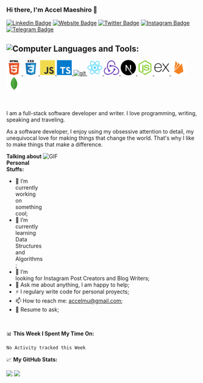 ### Hi there, I'm Accel Maeshiro 👋

[![Linkedin Badge](https://img.shields.io/badge/-LinkedIn-0e76a8?style=flat-square&logo=Linkedin&logoColor=white)](https://www.linkedin.com/in/accel-maeshiro-292a11a0/)
[![Website Badge](https://img.shields.io/badge/Website-3b5998?style=flat-square&logo=google-chrome&logoColor=white)](https://accelweb.dev)
[![Twitter Badge](https://img.shields.io/badge/-Twitter-00acee?style=flat-square&logo=Twitter&logoColor=white)](https://twitter.com/accel_maeshiro)
[![Instagram Badge](https://img.shields.io/badge/-Instagram-e4405f?style=flat-square&logo=Instagram&logoColor=white)](https://instagram.com/accel33/)
[![Telegram Badge](https://img.shields.io/badge/-Telegram-0088cc?style=flat-square&logo=Telegram&logoColor=white)](https://t.me/)



<h2 align="left"><img alt="Computer" width="40px" src="https://user-images.githubusercontent.com/23202004/140945125-cbf560a4-7b4b-41cd-b36d-a624fecc850f.png"/>
Languages and Tools:</h2>
<p align="left"> 
<a href="https://www.w3.org/html/" target="_blank"> <img src="https://raw.githubusercontent.com/devicons/devicon/master/icons/html5/html5-original-wordmark.svg" alt="html5" width="40" height="40"/> </a> 
<a href="https://www.w3schools.com/css/" target="_blank"> <img src="https://raw.githubusercontent.com/devicons/devicon/master/icons/css3/css3-original-wordmark.svg" alt="css3" width="40" height="40"/> </a> 
<a href="https://developer.mozilla.org/en-US/docs/Web/JavaScript" target="_blank"> <img src="https://raw.githubusercontent.com/devicons/devicon/master/icons/javascript/javascript-original.svg" alt="javascript" width="40" height="40"/> </a>
<a href="https://www.typescript.org/" target="_blank"> <img src="https://raw.githubusercontent.com/devicons/devicon/master/icons/typescript/typescript-original.svg" alt="typescript" width="40" height="40"/> </a> 
<a href="https://git-scm.com/" target="_blank"> <img src="https://www.vectorlogo.zone/logos/git-scm/git-scm-icon.svg" alt="git" width="40" height="40"/> </a>  
<a href="https://www.reactjs.org/" target="_blank"> <img src="https://raw.githubusercontent.com/devicons/devicon/master/icons/react/react-original.svg" alt="react" width="40" height="40"/> </a> 
<a href="https://www.redux.js.org/" target="_blank"> <img src="https://raw.githubusercontent.com/devicons/devicon/master/icons/redux/redux-original.svg" alt="redux" width="40" height="40"/> </a> 
<a href="https://www.nextjs.org/" target="_blank"> <img src="https://raw.githubusercontent.com/devicons/devicon/master/icons/nextjs/nextjs-original.svg" alt="nextjs" width="40" height="40"/> </a> 
<!--<a href="https://www.graphql.org/" target="_blank"> <img src="https://raw.githubusercontent.com/devicons/devicon/master/icons/graphql/graphql-plain.svg" alt="graphql" width="40" height="40"/> </a>-->
<a href="https://nodejs.org" target="_blank"> <img src="https://raw.githubusercontent.com/devicons/devicon/master/icons/nodejs/nodejs-original.svg" alt="nodejs" width="40" height="40"/> </a>
<a href="https://expressjs.com" target="_blank"> <img src="https://raw.githubusercontent.com/devicons/devicon/master/icons/express/express-original.svg" alt="expressjs" width="40" height="40"/> </a> 
<a href="https://www.firebase.google.com/" target="_blank"> <img src="https://raw.githubusercontent.com/devicons/devicon/master/icons/firebase/firebase-plain.svg" alt="firebase" width="40" height="40"/> </a> 
<a href="https://www.mongodb.com/" target="_blank"> <img src="https://raw.githubusercontent.com/devicons/devicon/master/icons/mongodb/mongodb-original.svg" alt="mongodb" width="40" height="40"/> </a> 
</p>

<br>

I am a full-stack software developer and writer. I love programming, writing, speaking and traveling.

As a software developer, I enjoy using my obsessive attention to detail, my unequivocal love for making things that change the world. That's why I like to make things that make a difference.

<img align="right" alt="GIF" src="https://github.com/Gapur/Gapur/blob/master/coding.gif?raw=true" width="408" height="318" />

**Talking about Personal Stuffs:**

- 🔭 I’m currently working on something cool;
- 🌱 I’m currently learning Data Structures and Algorithms;
- 🤔 I’m looking for Instagram Post Creators and Blog Writers;
- 💬 Ask me about anything, I am happy to help;
- ⚡ I regulary write code for personal proyects;
- 📫 How to reach me: accelmu@gmail.com;
- 📝 Resume to ask;

</br>



📊 **This Week I Spent My Time On:**
<!--START_SECTION:waka-->
```text
No Activity tracked this Week
```
<!--END_SECTION:waka-->


📈 **My GitHub Stats:**

<p>
<img height="180em" src="https://github-readme-stats.vercel.app/api?username=accel33&show_icons=true&hide_border=true&&count_private=true&include_all_commits=true" />
<img height="180em" src="https://github-readme-stats.vercel.app/api/top-langs/?username=accel33&exclude_repo=KNN-Image-Classification&show_icons=true&hide_border=true&layout=compact&langs_count=8"/>
</p>
